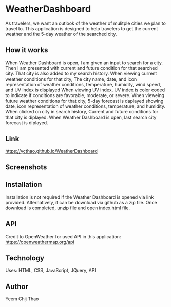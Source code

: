 # WeatherDashboard #

As travelers, we want an outlook of the weather of mulitple cities we plan to travel to.  This application is designed to help travelers to get the current weather and the 5-day weather of the searched city.

## How it works ##

When Weather Dashboard is open,
I am given an input to search for a city.
Then I am presented with current and future condition for that searched city.
That city is also added to my search history.
When viewing current weather conditions for that city,
The city name, date, and icon representation of weather conditions, temperature, humidity, wind speed, and UV index is displayed
When viewing UV index,
UV index is color coded to indicate if conditions are favorable, moderate, or severe.
When vieweing future weather conditions for that city,
5-day forecast is daplayed showing date, icon representation of weather conditions, temperature, and humidity.
When clicked on city in search history,
Current and future conditions for that city is diplayed.
When Weather Dashboard is open,
last search city forecast is diplayed.


## Link ##

https://ycthao.github.io/WeatherDashboard

## Screenshots ##


## Installation ##

Installation is not required if the Weather Dashboard is opened via link provided.
Alternatively, it can be download via github as a zip file.
Once download is completed, unzip file and open index.html file.

## API ##
Credit to OpenWeather for used API in this application:
https://openweathermap.org/api

## Technology ##
Uses: HTML, CSS, JavaScript, JQuery, API

## Author ##

Yeem Chij Thao